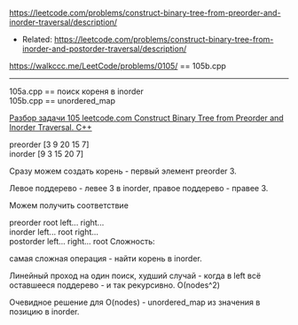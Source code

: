 https://leetcode.com/problems/construct-binary-tree-from-preorder-and-inorder-traversal/description/
- Related: https://leetcode.com/problems/construct-binary-tree-from-inorder-and-postorder-traversal/description/

https://walkccc.me/LeetCode/problems/0105/ == 105b.cpp

____
105a.cpp == поиск кореня в inorder   
105b.cpp == unordered_map

[Разбор задачи 105 leetcode.com Construct Binary Tree from Preorder and Inorder Traversal. C++](https://www.youtube.com/watch?v=JfWvrnP553k)

preorder [3 9 20 15 7]  
inorder [9 3 15 20 7]

Сразу можем создать корень - первый элемент preorder З.

Левое поддерево - левее 3 в inorder, правое поддерево - правее 3.

Можем получить соответствие

preorder root left... right...   
inorder left... root right...  
postorder left... right... root
Сложность:

самая сложная операция - найти корень в inorder.

Линейный проход на один поиск, худший случай - когда в left всё оставшееся поддерево - и так рекурсивно. 
О(nodes^2) 

Очевидное решение для O(nodes) - unordered_map из значения в позицию в inorder.

